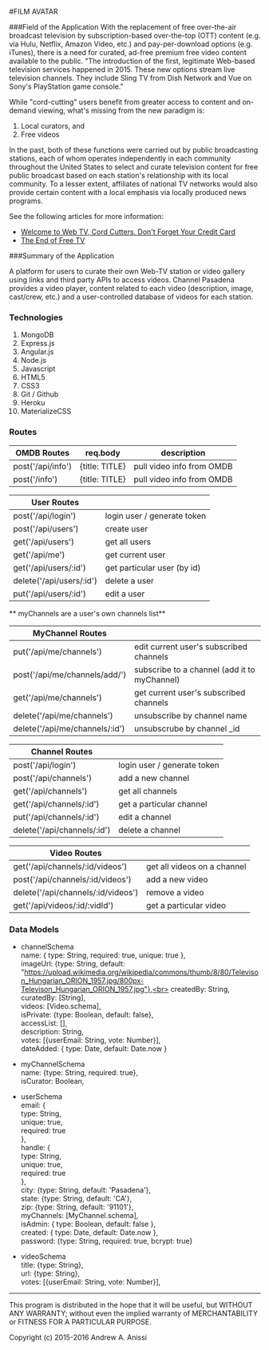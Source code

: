 #FILM AVATAR

###Field of the Application
With the replacement of free over-the-air broadcast television by 
subscription-based over-the-top (OTT) content (e.g. via Hulu,
Netflix, Amazon Video, etc.) and pay-per-download options (e.g. iTunes),
there is a need for curated, ad-free premium free video content available 
to the public. "The introduction of the first, legitimate Web-based 
television services happened in 2015. These new options stream live 
television channels. They include Sling TV from Dish Network and Vue 
on Sony's PlayStation game console."

While "cord-cutting" users benefit from greater access to content
and on-demand viewing, what's missing from the new paradigm is:

1) Local curators, and
2) Free videos

In the past, both of these functions were carried out by public
broadcasting stations, each of whom operates independently in each
community throughout the United States to select and curate
television content for free public broadcast based on each station's
relationship with its local community. To a lesser extent, affiliates 
of national TV networks would also provide certain content with a 
local emphasis via locally produced news programs.

See the following articles for more information:

- [Welcome to Web TV, Cord Cutters. Don't Forget Your Credit Card](http://www.cnet.com/news/welcome-to-web-tv-cord-cutters-dont-forget-your-credit-card/)
- [The End of Free TV](http://www.thewire.com/technology/2013/04/end-free-tv/64004/)


###Summary of the Application

A platform for users to curate their own Web-TV station or 
video gallery using links and third party APIs to access videos.
Channel Pasadena provides a video player, content related to each
video (description, image, cast/crew, etc.) and a user-controlled
database of videos for each station.

### Technologies
1. MongoDB
2. Express.js
3. Angular.js
4. Node.js
5. Javascript
6. HTML5
7. CSS3
8. Git / Github
9. Heroku
10. MaterializeCSS


### Routes


|  OMDB Routes      | req.body          | description
|------------------|-----------|----------------|
| post('/api/info')	| {title: TITLE} 	| pull video info from OMDB|
| post('/info')    | {title: TITLE}	| pull video info from OMDB|



|  User Routes      |           |
|------------------|-----------|
| post('/api/login')          | login user / generate token     |
| post('/api/users')          | create user                 |
| get('/api/users')           | get all users               |
| get('/api/me')           | get current user            |
| get('/api/users/:id')    | get particular user (by id) |
| delete('/api/users/:id') | delete a user               |
| put('/api/users/:id')    | edit a user                 |



** myChannels are a user's own channels list**


|  MyChannel Routes       |           |
|-------------------------|-----------|
| put('/api/me/channels') | edit current user's subscribed channels |
| post('/api/me/channels/add/') | subscribe to a channel (add it to myChannel) |
| get('/api/me/channels') | get current user's subscribed channels |
| delete('/api/me/channels') | unsubscribe by channel name |
| delete('/api/me/channels/:id') | unsubscrube by channel _id |

|  Channel Routes      |           |
|----------------------|-----------|
| post('/api/login')			| login user / generate token     |
| post('/api/channels')				| add a new channel |
| get('/api/channels') 				| get all channels |
| get('/api/channels/:id')  		| get a particular channel |
| put('/api/channels/:id')			| edit a channel |
| delete('/api/channels/:id')		| delete a channel |


|  Video Routes			|           |
|----------------------|-----------|
| get('/api/channels/:id/videos') 		| get all videos on a channel |
| post('/api/channels/:id/videos')		| add a new video |
| delete('/api/channels/:id/videos') 	| remove a video |
| get('/api/videos/:id/:vidId')			| get a particular video



### Data Models

- channelSchema<br>
  name: { type: String, required: true, unique: true },<br>
  imageUrl: {type: String, default: "https://upload.wikimedia.org/wikipedia/commons/thumb/8/80/Televison_Hungarian_ORION_1957.jpg/800px-Televison_Hungarian_ORION_1957.jpg"},<br>
  createdBy: String,<br>
  curatedBy: [String],<br>
  videos: [Video.schema],<br>
  isPrivate: {type: Boolean, default: false},<br>
  accessList: [],<br>
  description: String,<br>
  votes: [{userEmail: String, vote: Number}],<br>
  dateAdded: { type: Date, default: Date.now }


- myChannelSchema<br>
  name: {type: String, required: true},<br>
  isCurator: Boolean,


- userSchema<br>
  email: {<br>
    type:     String,<br>
    unique:   true,<br>
    required: true<br>
  },<br>
  handle: {<br>
    type:    String,<br>
    unique:  true,<br>
    required: true<br>
  },<br>
  city:  {type: String, default: 'Pasadena'},<br>
  state: {type: String, default: 'CA'},<br>
  zip:   {type: String, default: '91101'},<br>
  myChannels: [MyChannel.schema],<br>
  isAdmin: { type: Boolean, default: false },<br>
  created: { type: Date, default: Date.now },<br>
  password: {type: String, required: true, bcrypt: true}<br>


- videoSchema<br>
  title:        {type: String},<br>
  url:          {type: String},<br>
  votes:        [{userEmail: String, vote: Number}],<br>



***

This program is distributed in the hope that it will be useful, but WITHOUT ANY WARRANTY; without even the implied warranty of MERCHANTABILITY or FITNESS FOR A PARTICULAR PURPOSE.

Copyright (c) 2015-2016 Andrew A. Anissi
